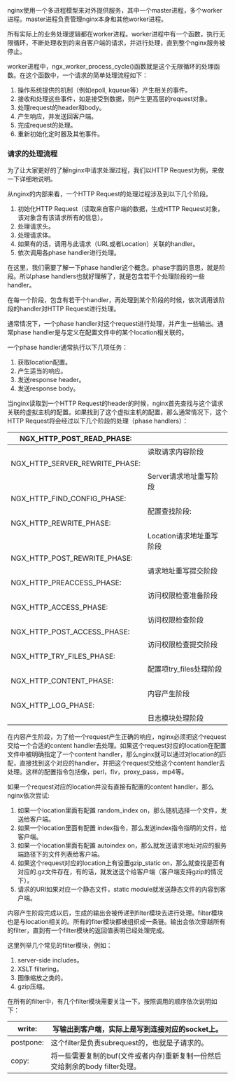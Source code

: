 nginx使用一个多进程模型来对外提供服务，其中一个master进程，多个worker进程。master进程负责管理nginx本身和其他worker进程。

所有实际上的业务处理逻辑都在worker进程。worker进程中有一个函数，执行无限循环，不断处理收到的来自客户端的请求，并进行处理，直到整个nginx服务被停止。

worker进程中，ngx_worker_process_cycle()函数就是这个无限循环的处理函数。在这个函数中，一个请求的简单处理流程如下：

1. 操作系统提供的机制（例如epoll, kqueue等）产生相关的事件。
2. 接收和处理这些事件，如是接受到数据，则产生更高层的request对象。
3. 处理request的header和body。
4. 产生响应，并发送回客户端。
5. 完成request的处理。
6. 重新初始化定时器及其他事件。

### 请求的处理流程

为了让大家更好的了解nginx中请求处理过程，我们以HTTP Request为例，来做一下详细地说明。

从nginx的内部来看，一个HTTP Request的处理过程涉及到以下几个阶段。

1. 初始化HTTP Request（读取来自客户端的数据，生成HTTP Request对象，该对象含有该请求所有的信息）。
2. 处理请求头。
3. 处理请求体。
4. 如果有的话，调用与此请求（URL或者Location）关联的handler。
5. 依次调用各phase handler进行处理。

在这里，我们需要了解一下phase handler这个概念。phase字面的意思，就是阶段。所以phase handlers也就好理解了，就是包含若干个处理阶段的一些handler。

在每一个阶段，包含有若干个handler，再处理到某个阶段的时候，依次调用该阶段的handler对HTTP Request进行处理。

通常情况下，一个phase handler对这个request进行处理，并产生一些输出。通常phase handler是与定义在配置文件中的某个location相关联的。

一个phase handler通常执行以下几项任务：

1. 获取location配置。
2. 产生适当的响应。
3. 发送response header。
4. 发送response body。

当nginx读取到一个HTTP Request的header的时候，nginx首先查找与这个请求关联的虚拟主机的配置。如果找到了这个虚拟主机的配置，那么通常情况下，这个HTTP Request将会经过以下几个阶段的处理（phase handlers）：

| NGX_HTTP_POST_READ_PHASE:      |                          |
| ------------------------------ | ------------------------ |
|                                | 读取请求内容阶段         |
| NGX_HTTP_SERVER_REWRITE_PHASE: |                          |
|                                | Server请求地址重写阶段   |
| NGX_HTTP_FIND_CONFIG_PHASE:    |                          |
|                                | 配置查找阶段:            |
| NGX_HTTP_REWRITE_PHASE:        |                          |
|                                | Location请求地址重写阶段 |
| NGX_HTTP_POST_REWRITE_PHASE:   |                          |
|                                | 请求地址重写提交阶段     |
| NGX_HTTP_PREACCESS_PHASE:      |                          |
|                                | 访问权限检查准备阶段     |
| NGX_HTTP_ACCESS_PHASE:         |                          |
|                                | 访问权限检查阶段         |
| NGX_HTTP_POST_ACCESS_PHASE:    |                          |
|                                | 访问权限检查提交阶段     |
| NGX_HTTP_TRY_FILES_PHASE:      |                          |
|                                | 配置项try_files处理阶段  |
| NGX_HTTP_CONTENT_PHASE:        |                          |
|                                | 内容产生阶段             |
| NGX_HTTP_LOG_PHASE:            |                          |
|                                | 日志模块处理阶段         |

在内容产生阶段，为了给一个request产生正确的响应，nginx必须把这个request交给一个合适的content handler去处理。如果这个request对应的location在配置文件中被明确指定了一个content handler，那么nginx就可以通过对location的匹配，直接找到这个对应的handler，并把这个request交给这个content handler去处理。这样的配置指令包括像，perl，flv，proxy_pass，mp4等。

如果一个request对应的location并没有直接有配置的content handler，那么nginx依次尝试:

1. 如果一个location里面有配置 random_index on，那么随机选择一个文件，发送给客户端。
2. 如果一个location里面有配置 index指令，那么发送index指令指明的文件，给客户端。
3. 如果一个location里面有配置 autoindex on，那么就发送请求地址对应的服务端路径下的文件列表给客户端。
4. 如果这个request对应的location上有设置gzip_static on，那么就查找是否有对应的.gz文件存在，有的话，就发送这个给客户端（客户端支持gzip的情况下）。
5. 请求的URI如果对应一个静态文件，static module就发送静态文件的内容到客户端。

内容产生阶段完成以后，生成的输出会被传递到filter模块去进行处理。filter模块也是与location相关的。所有的fiter模块都被组织成一条链。输出会依次穿越所有的filter，直到有一个filter模块的返回值表明已经处理完成。

这里列举几个常见的filter模块，例如：

1. server-side includes。
2. XSLT filtering。
3. 图像缩放之类的。
4. gzip压缩。

在所有的filter中，有几个filter模块需要关注一下。按照调用的顺序依次说明如下：

| write:    | 写输出到客户端，实际上是写到连接对应的socket上。             |
| --------- | ------------------------------------------------------------ |
| postpone: | 这个filter是负责subrequest的，也就是子请求的。               |
| copy:     | 将一些需要复制的buf(文件或者内存)重新复制一份然后交给剩余的body filter处理。 |